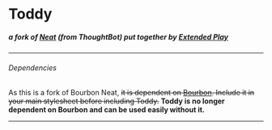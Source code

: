 # Toddy
##### a fork of [Neat](http://neat.bourbon.io/) (from ThoughtBot) put together by [Extended Play](http://www.ep-ny.com)
---
###### Dependencies
As this is a fork of Bourbon Neat, ~~it is dependent on [Bourbon](http://www.bourbon.io). Include it in your main stylesheet before including Toddy.~~ **Toddy is no longer dependent on Bourbon and can be used easily without it.**

---

